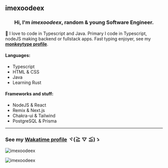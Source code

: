 ## imexoodeex
<h3 align="center">Hi, I'm <i>imexoodeex</i>, random & young <strong>Software Engineer</strong>.</h3>

🦄 I love to code in Typescript and Java. Primary I code in Typescript, nodeJS making backend or fullstack apps. Fast typing enjoyer, see my **[monkeytype profile](https://monkeytype.com/profile/imexoodeex)**.

#### Languages:
- Typescript
- HTML & CSS
- Java
- Learning Rust

#### Frameworks and stuff:
- NodeJS & React
- Remix & Next.js
- Chakra-ui & Tailwind
- PostgreSQL & Prisma

---

### See my **[Wakatime profile](https://wakatime.com/@imexoodeex)** ヾ(≧ ▽ ≦)ゝ

<p>&nbsp;<img align="left" src="https://github-readme-stats.vercel.app/api?username=imexoodeex&show_icons=true&locale=en&title_color=fff&icon_color=79ff97&text_color=9f9f9f&bg_color=151515" alt="imexoodeex" /></p>

<p><img align="center" src="https://github-readme-stats.vercel.app/api/top-langs?username=imexoodeex&show_icons=true&locale=en&layout=compact&title_color=fff&icon_color=79ff97&text_color=9f9f9f&bg_color=151515" alt="imexoodeex" /></p>
